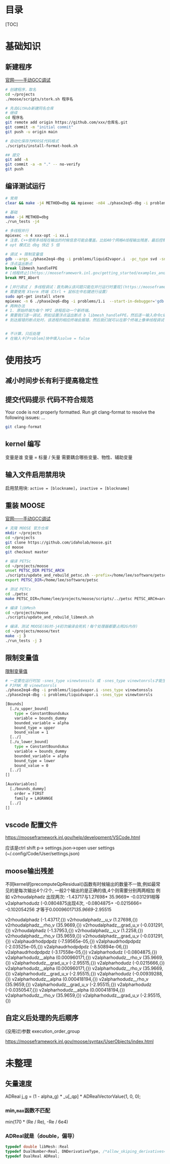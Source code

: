 # 目录
[TOC]


# 基础知识
## 新建程序

[官网——手动GCC调试](https://mooseframework.inl.gov/getting_started/installation/manual_installation_gcc.html)


```bash
# 创建程序，取名
cd ~/projects
./moose/scripts/stork.sh 程序名

# 先去GitHub新建同名仓库
# 继续
cd 程序名
git remote add origin https://github.com/xxx/仓库名.git
git commit -m "initial commit"
git push -u origin main

# 自动化保存为MOOSE代码格式
./scripts/install-format-hook.sh

## 提交
git add -A
git commit -a -m "." -- no-verify
git push


```



## 编译测试运行

```bash
# 常用
clear && make -j4 METHOD=dbg && mpiexec -n84 ./phase2eq5-dbg -i problems/1.i  -pc_type svd -snes_type vinewtonssls

# 基础
make -j4 METHOD=dbg
./run_tests -j4

# 多线程并行
mpiexec -n 4 xxx-opt -i xx.i
# 注意，C++使用多线程在输出的时候信息可能会覆盖。比如40个网格4线程输出残差，最后控制台只能看到最后的10个网格的残差。
# opt 模式比 dbg 快近 5 倍

# 调试 + 限制变量值
gdb --args ./phase2eq4-dbg -i problems/liquid2vapor.i  -pc_type svd -snes_type vinewtonssls
# 浮点溢出断点
break libmesh_handleFPE
# [线程终止](https://mooseframework.inl.gov/getting_started/examples_and_tutorials/examples/ex21_debugging.html)
break MPI_Abort

# [并行调试 / 多线程调试：首先确认该问题只能在并行运行时重现](https://mooseframework.inl.gov/application_development/debugging.html#b4fcff15-e278-407f-9620-f1bd1d0d4f6c)
# 需要使用 Xterm 终端（Ctrl + 鼠标左中右键进行设置）
sudo apt-get install xterm
mpiexec -n 6 ./phase2eq6-dbg -i problems/1.i  --start-in-debugger='gdb'
# 两种办法
# 1. 原始终端为每个 MPI 进程启动一个新终端。
# 需要我们逐一调试，例如设置浮点溢出断点 b libmesh_handleFPE。然后逐一输入命令c继续，原始终端终于开始运行。
# 到达报错的断点处时，该进程的相应终端会报错，然后我们就可以在那个终端上像单线程调试一样工作了，例如命令bt回溯代码栈。


# 不计算，只后处理
# 在输入卡[Problem]块中填入solve = false

```

# 使用技巧

## 减小时间步长有利于提高稳定性

## 提交代码提示 代码不符合规范
Your code is not properly formatted.
Run git clang-format to resolve the following issues: ...

```bash
git clang-format
```

## kernel 编写
变量是谁
变量 = 标量 / 矢量
需要耦合哪些变量、物性、辅助变量

## 输入文件启用禁用块
启用禁用块: `active = [blockname]`，`inactive = [blockname]`


## 重装 MOOSE
[官网——手动GCC调试](https://mooseframework.inl.gov/getting_started/installation/install_moose.html)


```bash
# 克隆 MOOSE 官方仓库
mkdir ~/projects
cd ~/projects
git clone https://github.com/idaholab/moose.git
cd moose
git checkout master

# 编译 PETSc
cd ~/projects/moose
unset PETSC_DIR PETSC_ARCH
./scripts/update_and_rebuild_petsc.sh --prefix=/home/lee/software/petsc
export PETSC_DIR=/home/lee/software/petsc

# 测试 PETCs
cd ./petsc
make PETSC_DIR=/home/lee/projects/moose/scripts/../petsc PETSC_ARCH=arch-moose check

# 编译 libMesh
cd ~/projects/moose
./scripts/update_and_rebuild_libmesh.sh

# 编译、测试 MOOSE(8G时-j4初次编译会死机！每个处理器都要占用2G内存)
cd ~/projects/moose/test
make -j 3
./run_tests -j 3

```

## 限制变量值
[限制变量值](https://mooseframework.inl.gov/source/auxkernels/ConstantBoundsAux.html)

```bash
# 一定要在运行时加 -snes_type vinewtonssls 或 -snes_type vinewtonrsls才能生效
# PJFNK 用 vinewtonrsls
./phase2eq4-dbg -i problems/liquidvapor.i -snes_type vinewtonssls
./phase2eq4-dbg -i problems/liquidvapor.i -snes_type vinewtonrsls

[Bounds]
  [./u_upper_bound]
    type = ConstantBoundsAux
    variable = bounds_dummy
    bounded_variable = alpha
    bound_type = upper
    bound_value = 1
  [../]
  [./u_lower_bound]
    type = ConstantBoundsAux
    variable = bounds_dummy
    bounded_variable = alpha
    bound_type = lower
    bound_value = 0
  [../]
[]

[AuxVariables]
  [./bounds_dummy]
    order = FIRST
    family = LAGRANGE
  [../]
[]


```

## vscode 配置文件
https://mooseframework.inl.gov/help/development/VSCode.html

应该是ctrl shift p-> settings.json->open user settings (~/.config/Code/User/settings.json)

## moose输出残差
不同kernel的precomputeQpResidual()函数有时候输出的数量不一致,例如最常见的是每次输出4个/2个, 一般2个输出的是正确的值,4个则需要分别两两相加
例如 v2rhoudalphadz 出现两次: -1.43717与1.27698* 35.9669* -0.031291相等
v2alpharhodudz  (-0.0804875出现4次, -0.0804875+ -0.0215666= -0.102054256 才等于0.000960171*35.9669*-2.95515


v2rhoudalphadz  (-1.43717,{})
v2rhoudalphadz__u_v  (1.27698,{})
v2rhoudalphadz__rho_v  (35.9669,{})
v2rhoudalphadz__grad_u_v  (-0.031291,{})
v2rhoudalphadz  (-1.37953,{})
v2rhoudalphadz__u_v  (1.2258,{})
v2rhoudalphadz__rho_v  (35.9659,{})
v2rhoudalphadz__grad_u_v  (-0.031291,{})
v2alphaudrhodpdpdz  (-7.59565e-05,{})
v2alphaudrhodpdpdz  (-2.03525e-05,{})
v2alphaudrhodpdpdz  (-8.50894e-06,{})
v2alphaudrhodpdpdz  (-3.17558e-05,{})
v2alpharhodudz  (-0.0804875,{})
v2alpharhodudz__alpha  (0.000960171,{})
v2alpharhodudz__rho_v  (35.9669,{})
v2alpharhodudz__grad_u_v  (-2.95515,{})
v2alpharhodudz  (-0.0215666,{})
v2alpharhodudz__alpha  (0.000960171,{})
v2alpharhodudz__rho_v  (35.9669,{})
v2alpharhodudz__grad_u_v  (-2.95515,{})
v2alpharhodudz  (-0.00939288,{})
v2alpharhodudz__alpha  (0.000418194,{})
v2alpharhodudz__rho_v  (35.9659,{})
v2alpharhodudz__grad_u_v  (-2.95515,{})
v2alpharhodudz  (-0.0350547,{})
v2alpharhodudz__alpha  (0.000418194,{})
v2alpharhodudz__rho_v  (35.9659,{})
v2alpharhodudz__grad_u_v  (-2.95515,{})

## 自定义后处理的先后顺序
(没用过)参数 execution_order_group

https://mooseframework.inl.gov/moose/syntax/UserObjects/index.html

# 未整理
## 矢量速度
  ADReal j_g = (1 - alpha_g) * _u[_qp] * ADRealVectorValue(1, 0, 0);

### min,`max`函数不匹配
min(170 * (Re / Re), -Re / 6e4)

### ADReal就是（double，偏导）
```cpp
typedef double libMesh::Real
typedef DualNumber<Real, DNDerivativeType, /*allow_skiping_derivatives=*/true> DualReal;
typedef DualReal ADReal;

```

